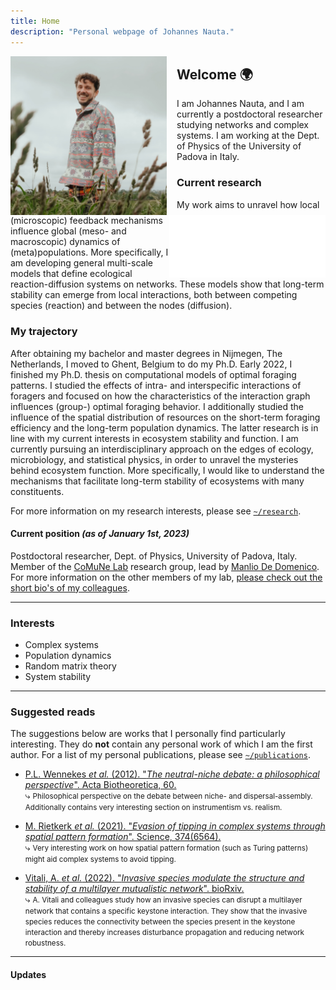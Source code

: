 ```yaml
---
title: Home
description: "Personal webpage of Johannes Nauta."
---
```

<img 
    id="photo" 
    width="250"
    src="/images/me.jpg" 
    alt="Johannes Nauta"
    align="left"
    style="margin-right: 1rem">
    
<img 
    id="photo"
    src="/images/unipd-logo-white.png" 
    alt="unipd logo"
    align="right"
    style="width: 250px; height: 100px; object-fit: cover;"
    style="margin-right: 1rem">
    
## Welcome :earth_africa:
I am Johannes Nauta, and I am currently a postdoctoral researcher studying networks and complex systems.
I am working at the Dept. of Physics of the University of Padova in Italy.

### Current research
My work aims to unravel how local (microscopic) feedback mechanisms influence global (meso- and macroscopic) dynamics of (meta)populations. 
More specifically, I am developing general multi-scale models that define ecological reaction-diffusion systems on networks. 
These models show that long-term stability can emerge from local interactions, both between competing species (reaction) and between the nodes (diffusion).

### My trajectory
After obtaining my bachelor and master degrees in Nijmegen, The Netherlands, I moved to Ghent, Belgium to do my Ph.D.
Early 2022, I finished my Ph.D. thesis on computational models of optimal foraging patterns.
I studied the effects of intra- and interspecific interactions of foragers and focused on how the characteristics of the interaction graph influences (group-) optimal foraging behavior.
I additionally studied the influence of the spatial distribution of resources on the short-term foraging efficiency and the long-term population dynamics.
The latter research is in line with my current interests in ecosystem stability and function.
I am currently pursuing an interdisciplinary approach on the edges of ecology, microbiology, and statistical physics, in order to unravel the mysteries behind ecosystem function.
More specifically, I would like to understand the mechanisms that facilitate long-term stability of ecosystems with many constituents.

For more information on my research interests, please see [`~/research`](research).

#### Current position _(as of January 1st, 2023)_
Postdoctoral researcher, Dept. of Physics, University of Padova, Italy. \
Member of the [CoMuNe Lab](https://twitter.com/comunelab) research group, lead by [Manlio De Domenico](https://manliodedomenico.com/).
For more information on the other members of my lab, [please check out the short bio's of my colleagues](https://manliodedomenico.com/people.php).

---
### Interests
- Complex systems
- Population dynamics
- Random matrix theory
- System stability

---
### Suggested reads
The suggestions below are works that I personally find particularly interesting.
They do **not** contain any personal work of which I am the first author.
For a list of my personal publications, please see [`~/publications`](publications).

* <div class="references"><p>
    <a href="https://doi.org/10.1007/s10441-012-9144-6" class="publication">
    P.L. Wennekes <i>et al.</i> (2012).
    "<em>The neutral-niche debate: a philosophical perspective</em>".
    Acta Biotheoretica, 60.
    </a>
    <br>⤷ <small>Philosophical perspective on the debate between niche- and dispersal-assembly. Additionally contains very interesting section on instrumentism vs. realism.</small>
  </p></div>
* <div class="references"><p>
    <a href="https://doi.org/10.1126/science.abj0359" class="publication">
    M. Rietkerk <i>et al.</i> (2021).
    "<em>Evasion of tipping in complex systems through spatial pattern formation</em>". 
     Science, 374(6564).
    </a>
  <br>⤷ <small>Very interesting work on how spatial pattern formation (such as Turing patterns) might aid complex systems to avoid tipping.</small>
  </p></div>
* <div class="references"><p>
    <a href="https://doi.org/10.1101/2022.12.25.521894" class="publication">
    Vitali, A. <i>et al.</i> (2022).
    "<em>Invasive species modulate the structure and stability of a multilayer mutualistic network</em>". 
     bioRxiv.
    </a>
  </br>⤷ <small>A. Vitali and colleagues study how an invasive species can disrupt a multilayer network that contains a specific keystone interaction. They show that the invasive species reduces the connectivity between the species present in the keystone interaction and thereby increases disturbance propagation and reducing network robustness.</small>
  </p></div>  

---
#### Updates 

